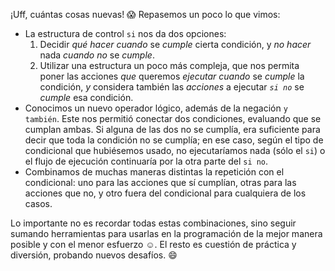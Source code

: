 ¡Uff, cuántas cosas nuevas! :scream: Repasemos un poco lo que vimos:

* La estructura de control `si` nos da dos opciones:
  1. Decidir _qué hacer cuando_ se _cumple_ cierta condición, y _no hacer_ nada _cuando no_ se _cumple_.
  2. Utilizar una estructura un poco más compleja, que nos permita poner las acciones _que_ queremos _ejecutar cuando_ se _cumple_ la condición, _y_ considera también las _acciones_ a ejecutar _`si no`_ se _cumple_ esa condición.
* Conocimos un nuevo operador lógico, además de la negación `y también`. Este nos permitió conectar dos condiciones, evaluando que se cumplan ambas. Si alguna de las dos no se cumplía, era suficiente para decir que toda la condición no se cumplía; en ese caso, según el tipo de condicional que hubiésemos usado, no ejecutaríamos nada (sólo el `si`) o el flujo de ejecución continuaría por la otra parte del `si no`.
* Combinamos de muchas maneras distintas la repetición con el condicional: uno para las acciones que sí cumplían, otras para las acciones que no, y otro fuera del condicional para cualquiera de los casos.

Lo importante no es recordar todas estas combinaciones, sino seguir sumando herramientas para usarlas en la programación de la mejor manera posible y con el menor esfuerzo :relaxed:. El resto es cuestión de práctica y diversión, probando nuevos desafíos. :smile: